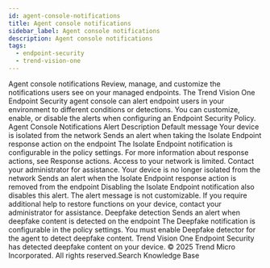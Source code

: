 ```yaml
---
id: agent-console-notifications
title: Agent console notifications
sidebar_label: Agent console notifications
description: Agent console notifications
tags:
  - endpoint-security
  - trend-vision-one
---
```


 Agent console notifications Review, manage, and customize the notifications users see on your managed endpoints. The Trend Vision One Endpoint Security agent console can alert endpoint users in your environment to different conditions or detections. You can customize, enable, or disable the alerts when configuring an Endpoint Security Policy. Agent Console Notifications Alert Description Default message Your device is isolated from the network Sends an alert when taking the Isolate Endpoint response action on the endpoint The Isolate Endpoint notification is configurable in the policy settings. For more information about response actions, see Response actions. Access to your network is limited. Contact your administrator for assistance. Your device is no longer isolated from the network Sends an alert when the Isolate Endpoint response action is removed from the endpoint Disabling the Isolate Endpoint notification also disables this alert. The alert message is not customizable. If you require additional help to restore functions on your device, contact your administrator for assistance. Deepfake detection Sends an alert when deepfake content is detected on the endpoint The Deepfake notification is configurable in the policy settings. You must enable Deepfake detector for the agent to detect deepfake content. Trend Vision One Endpoint Security has detected deepfake content on your device. © 2025 Trend Micro Incorporated. All rights reserved.Search Knowledge Base